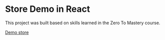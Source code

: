 # Store Demo in React

This project was built based on skills learned in the Zero To Mastery course.

[Demo store](https://unrivaled-souffle-eb0fe2.netlify.app/)
